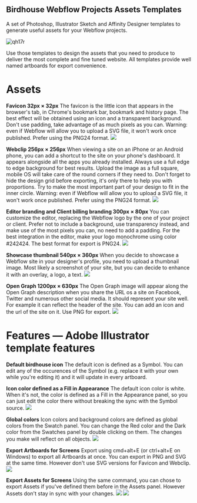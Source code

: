 ## Birdhouse Webflow Projects Assets Templates
A set of Photoshop, Illustrator Sketch and Affinity Designer templates to generate useful assets for your Webflow projects.

![qh17r](https://cloud.githubusercontent.com/assets/3494919/24807855/25c4e044-1bba-11e7-9e8d-8a8140846263.jpg)

Use those templates to design the assets that you need to produce to deliver the most complete and fine tuned website. All templates provide well named artboards for export convenience.

# Assets

**Favicon 32px × 32px**
The favicon is the little icon that appears in the browser's tab, in Chrome's bookmark bar, bookmark and history page. The best effect will be obtained using an icon and a transparent background. Don't use padding, take advantage of as much pixels as you can. Warning: even if Webflow will allow you to upload a SVG file, it won't work once published. Prefer using the PNG24 format.
![](http://uploads.webflow.com/58e65779839dc1c36f5d3414/58e79c3e7b4b4430dc0a48c0_fav-illus.jpg)

**Webclip 256px × 256px**
When viewing a site on an iPhone or an Android phone, you can add a shortcut to the site on your phone's dashboard. It appears alongside all the apps you already installed. Always use a full edge to edge background for best results. Upload the image as a full square, mobile OS will take care of the round corners if they need to. Don't forget to hide the design grid before exporting, it's only there to help you with proportions. Try to make the most important part of your design to fit in the inner circle. Warning: even if Webflow will allow you to upload a SVG file, it won't work once published. Prefer using the PNG24 format.
![](http://uploads.webflow.com/58e65779839dc1c36f5d3414/58e79c3e82a04e49d7b4e2f8_webclip-illus.jpg)

**Editor branding and Client billing branding 300px × 80px**
You can customize the editor, replacing the Webflow logo by the one of your project or client. Prefer not to include a background, use transparency instead, and make use of the most pixels you can, no need to add a padding. For the best integration in the editor, make your logo monochrome using color #242424. The best format for export is PNG24.
![](http://uploads.webflow.com/58e65779839dc1c36f5d3414/58e79c3d91058818ccdf8c98_branding-illus.jpg)

**Showcase thumbnail 540px × 360px**
When you decide to showcase a Webflow site in your designer's profile, you need to upload a thumbnail image. Most likely a screenshot of your site, but you can decide to enhance it with an overlay, a logo, a text.
![](http://uploads.webflow.com/58e65779839dc1c36f5d3414/58e79c3e82a04e49d7b4e2f7_showcase-illus.jpg)

**Open Graph 1200px × 630px**
The Open Graph image will appear along the Open Graph description when you share the URL os a site on Facebook, Twitter and numerous other social media. It should represent your site well. For example it can reflect the header of the site. You can add an icon and the url of the site on it. Use PNG for export.
![](http://uploads.webflow.com/58e65779839dc1c36f5d3414/58e79c3ea3841130fdf60b8f_og-illus.jpg)

# Features — Adobe Illustrator template features

**Default birdhouse icon**
The default icon is defined as a Symbol. You can edit any of the occurences of the Symbol (e.g. replace it with your own while you're editing it) and it will update in every artboard.

**Icon color defined as a Fill in Appearance**
The default icon color is white. When it's not, the color is defined as a Fill in the Appearance panel, so you can just edit the color there without breaking the sync with the Symbol source.
![](http://uploads.webflow.com/58e65779839dc1c36f5d3414/58e7a33291058818ccdf9015_Sym-%26-appearance.jpg)

**Global colors**
Icon colors and background colors are defined as global colors from the Swatch panel. You can change the Red color and the Dark color from the Swatches panel by double clicking on them. The changes you make will reflect on all objects.
![](http://uploads.webflow.com/58e65779839dc1c36f5d3414/58e7a08f82a04e49d7b4e6b0_global%20colors.gif)

**Export Artboards for Screens**
Export using cmd+alt+E (or ctrl+alt+E on Windows) to export all Artboards at once. You can export in PNG and SVG at the same time. However don't use SVG versions for Favicon and Webclip.
![](http://uploads.webflow.com/58e65779839dc1c36f5d3414/58e7a5faefca8671f6129b16_ckl0q.jpg)

**Export Assets for Screens**
Using the same command, you can chose to export Assets if you've defined them before in the Assets panel. However Assets don't stay in sync with your changes.
![](http://uploads.webflow.com/58e65779839dc1c36f5d3414/58e7a778b646180f44d54290_assets-panel.jpg)
![](http://uploads.webflow.com/58e65779839dc1c36f5d3414/58e7a5e382a04e49d7b4e9c0_dn3np.jpg)


